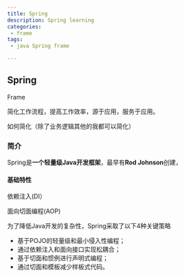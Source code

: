 ```yaml
---
title: Spring 
description: Spring learning 
categories:
 - frame
tags:
 - java Spring frame

---
```


## Spring

Frame

简化工作流程，提高工作效率，源于应用，服务于应用。

如何简化（除了业务逻辑其他的我都可以简化）

### 简介

Spring是**一个轻量级Java开发框架**，最早有**Rod Johnson**创建，

#### 基础特性

依赖注入(DI）

面向切面编程(AOP)

为了降低Java开发的复杂性，Spring采取了以下4种关键策略

- 基于POJO的轻量级和最小侵入性编程；
- 通过依赖注入和面向接口实现松耦合；
- 基于切面和惯例进行声明式编程；
- 通过切面和模板减少样板式代码。